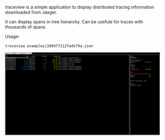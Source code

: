 
traceview is a simple application to display distributed tracing information downloaded from Jaeger.

It can display spans in tree hierarchy. Can be usefule for traces with thousands of spans.

Usage:

```
traceview examples/209df7112fade79a.json
```

![screenshot](./screenshot.png)
